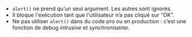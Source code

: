 - `alert()` ne prend qu’un seul argument. Les autres sont ignorés.
- Il bloque l'exécution tant que l'utilisateur n’a pas cliqué sur “OK”.
- Ne pas utiliser `alert()` dans du code pro ou en production : c’est une fonction de debug *intrusive* et *synchronisante*.

